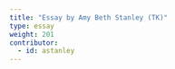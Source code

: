 ```yaml
---
title: "Essay by Amy Beth Stanley (TK)"
type: essay
weight: 201
contributor:
  - id: astanley
---
```

